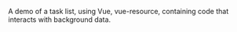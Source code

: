 A demo of a task list, using Vue, vue-resource, containing code that interacts with background data.